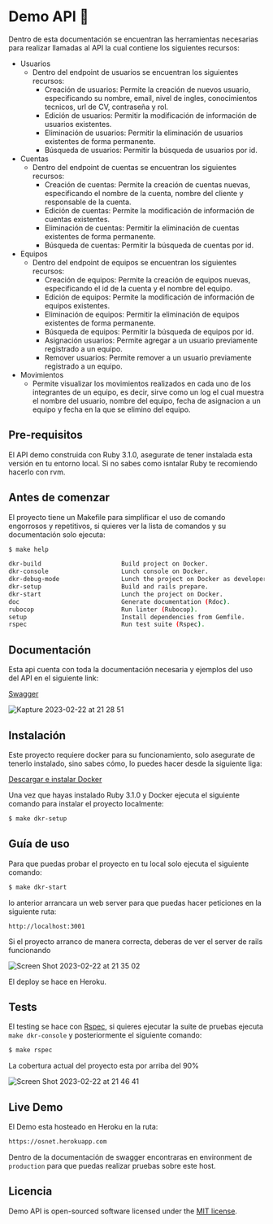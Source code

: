 
# Demo API 🚀

Dentro de esta documentación se encuentran las herramientas necesarias para realizar llamadas al API la cual contiene los siguientes recursos:

- Usuarios
  - Dentro del endpoint de usuarios se encuentran los siguientes recursos:
    - Creación de usuarios: Permite la creación de nuevos usuario, especificando su nombre, email, nivel de ingles, conocimientos tecnicos, url de CV, contraseña y rol.
    - Edición de usuarios: Permitir la modificación de información de usuarios existentes.
    - Eliminación de usuarios: Permitir la eliminación de usuarios existentes de forma permanente.
    - Búsqueda de usuarios: Permitir la búsqueda de usuarios por id.
- Cuentas
  - Dentro del endpoint de cuentas se encuentran los siguientes recursos:
    - Creación de cuentas: Permite la creación de cuentas nuevas, especificando el nombre de la cuenta, nombre del cliente y responsable de la cuenta.
    - Edición de cuentas: Permite la modificación de información de cuentas existentes.
    - Eliminación de cuentas: Permitir la eliminación de cuentas existentes de forma permanente.
    - Búsqueda de cuentas: Permitir la búsqueda de cuentas por id.
- Equipos
  - Dentro del endpoint de equipos se encuentran los siguientes recursos:
    - Creación de equipos: Permite la creación de equipos nuevas, especificando el id de la cuenta y el nombre del equipo.
    - Edición de equipos: Permite la modificación de información de equipos existentes.
    - Eliminación de equipos: Permitir la eliminación de equipos existentes de forma permanente.
    - Búsqueda de equipos: Permitir la búsqueda de equipos por id.
    - Asignación usuarios: Permite agregar a un usuario previamente registrado a un equipo.
    - Remover usuarios: Permite remover a un usuario previamente registrado a un equipo.
- Movimientos
  - Permite visualizar los movimientos realizados en cada uno de los integrantes de un equipo, es decir, sirve como un log el cual muestra el nombre del usuario, nombre del equipo, fecha de asignacion a un equipo y fecha en la que se elimino del equipo. 


## Pre-requisitos
El API demo construida con Ruby 3.1.0, asegurate de tener instalada esta versión en tu entorno local. Si no sabes como isntalar Ruby te recomiendo hacerlo con rvm.

## Antes de comenzar
El proyecto tiene un Makefile para simplificar el uso de comando engorrosos y repetitivos, si quieres ver la lista de comandos y su documentación solo ejecuta:
```bash
$ make help

dkr-build                      Build project on Docker.
dkr-console                    Lunch console on Docker.
dkr-debug-mode                 Lunch the project on Docker as developer mode.
dkr-setup                      Build and rails prepare.
dkr-start                      Lunch the project on Docker.
doc                            Generate documentation (Rdoc).
rubocop                        Run linter (Rubocop).
setup                          Install dependencies from Gemfile.
rspec                          Run test suite (Rspec).
```
## Documentación
Esta api cuenta con toda la documentación necesaria y ejemplos del uso del API en el siguiente link:

[Swagger](https://osnet.herokuapp.com/api-docs/index.html)

![Kapture 2023-02-22 at 21 28 51](https://user-images.githubusercontent.com/47339360/220815874-78cd13f0-667b-4d43-a05e-f403fd05d1ac.gif)

## Instalación
Este proyecto requiere docker para su funcionamiento, solo asegurate de tenerlo instalado,
sino sabes cómo, lo puedes hacer desde la siguiente liga:

[Descargar e instalar Docker](https://docs.docker.com/get-docker/)

Una vez que hayas instalado Ruby 3.1.0 y Docker ejecuta el siguiente comando para instalar el proyecto localmente:
```bash
$ make dkr-setup
```
## Guía de uso
Para que puedas probar el proyecto en tu local solo ejecuta el siguiente
comando:
```bash
$ make dkr-start
```
lo anterior arrancara un web server para que puedas hacer peticiones en la siguiente ruta:
```
http://localhost:3001
```

Si el proyecto arranco de manera correcta, deberas de ver el server de rails funcionando

![Screen Shot 2023-02-22 at 21 35 02](https://user-images.githubusercontent.com/47339360/220816009-d798919a-dea4-47f4-9637-0af6ca42dcc3.png)

El deploy se hace en Heroku.

## Tests
El testing se hace con [Rspec](https://rspec.info/), si quieres ejecutar la suite de pruebas ejecuta `make dkr-console` y posteriormente el siguiente comando:
```bash
$ make rspec
```
La cobertura actual del proyecto esta por arriba del 90%

![Screen Shot 2023-02-22 at 21 46 41](https://user-images.githubusercontent.com/47339360/220817229-91325ddc-4e0b-41d6-8814-82e1cbde6abf.png)


## Live Demo
El Demo esta hosteado en Heroku en la ruta:
```bash
https://osnet.herokuapp.com
```
Dentro de la documentación de swagger encontraras en environment de `production` para que puedas realizar pruebas sobre este host.

## Licencia

Demo API is open-sourced software licensed under the [MIT license](https://opensource.org/licenses/MIT).
